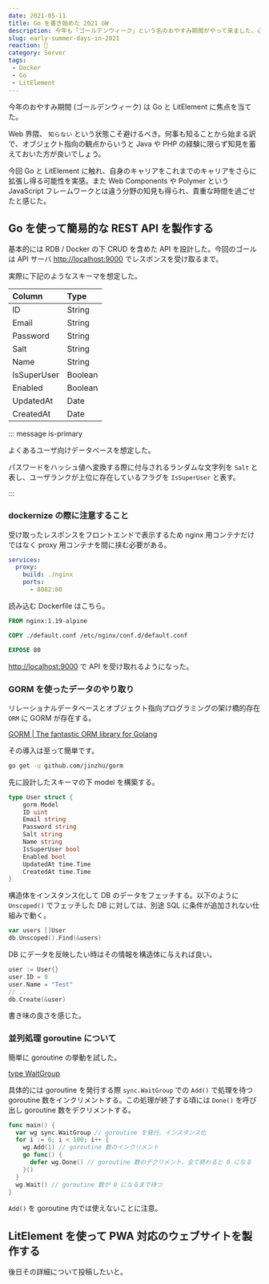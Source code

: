 ```yaml
---
date: 2021-05-11
title: Go を書き始めた 2021 GW
description: 今年も「ゴールデンウィーク」という名のおやすみ期間がやって来ました。心機一転 Go や LitElement に挑戦した良いひとときを過ごせた所存です。
slug: early-summer-days-in-2021
reaction: 🚝
category: Server
tags: 
 - Docker
 - Go
 - LitElement
---
```


今年のおやすみ期間 (ゴールデンウィーク) は Go と LitElement に焦点を当てた。

Web 界隈、 `知らない` という状態こそ避けるべき。何事も知ることから始まる訳で、オブジェクト指向の観点からいうと Java や PHP の経験に限らず知見を蓄えておいた方が良いでしょう。

今回 Go と LitElement に触れ、自身のキャリアをこれまでのキャリアをさらに拡張し得る可能性を実感。また Web Components や Polymer という JavaScript フレームワークとは違う分野の知見も得られ、貴重な時間を過ごせたと感じた。

## Go を使って簡易的な REST API を製作する

基本的には RDB / Docker の下 CRUD を含めた API を設計した。今回のゴールは API サーバ [http://localhost:9000](http://localhost:9000) でレスポンスを受け取るまで。

実際に下記のようなスキーマを想定した。

|Column|Type|
|:---|:---|
|ID|String|
|Email|String|
|Password|String|
|Salt|String|
|Name|String|
|IsSuperUser|Boolean|
|Enabled|Boolean|
|UpdatedAt|Date|
|CreatedAt|Date|

::: message is-primary

よくあるユーザ向けデータベースを想定した。

パスワードをハッシュ値へ変換する際に付与されるランダムな文字列を `Salt` と表し、ユーザランクが上位に存在しているフラグを `IsSuperUser` と表す。

:::

### dockernize の際に注意すること

受け取ったレスポンスをフロントエンドで表示するため nginx 用コンテナだけではなく proxy 用コンテナを間に挟む必要がある。

```yaml
services:
  proxy:
    build: ./nginx
    ports:
      - 8082:80
```

読み込む Dockerfile はこちら。

```Dockerfile
FROM nginx:1.19-alpine

COPY ./default.conf /etc/nginx/conf.d/default.conf

EXPOSE 80
```

[http://localhost:9000](http://localhost:9000) で API を受け取れるようになった。

### GORM を使ったデータのやり取り

リレーショナルデータベースとオブジェクト指向プログラミングの架け橋的存在 `ORM` に GORM が存在する。

[GORM | The fantastic ORM library for Golang](https://gorm.io/index.html)

その導入は至って簡単です。

```bash
go get -u github.com/jinzhu/gorm
```

先に設計したスキーマの下 model を構築する。

```go
type User struct {
	gorm.Model
	ID uint
	Email string
	Password string
	Salt string
	Name string
	IsSuperUser bool
	Enabled bool
	UpdatedAt time.Time
	CreatedAt time.Time
}
```

構造体をインスタンス化して DB のデータをフェッチする。以下のように `Unscoped()` でフェッチした DB に対しては、別途 SQL に条件が追加されない仕組みで動く。

```go
var users []User
db.Unscoped().Find(&users)
```

DB にデータを反映したい時はその情報を構造体に与えれば良い。

```go
user := User{}
user.ID = 0
user.Name = "Test"
// ..
db.Create(&user)
```

書き味の良さを感じた。

### 並列処理 goroutine について

簡単に goroutine の挙動を試した。

[type WaitGroup](https://golang.org/pkg/sync/#example_WaitGroup)

具体的には goroutine を発行する際 `sync.WaitGroup` での `Add()` で処理を待つ goroutine 数をインクリメントする。この処理が終了する頃には `Done()` を呼び出し goroutine 数をデクリメントする。

```go
func main() {
  var wg sync.WaitGroup // goroutine を発行、インスタンス化
  for i := 0; i < 100; i++ {
    wg.Add(1) // goroutine 数のインクリメント
    go func() {
      defer wg.Done() // goroutine 数のデクリメント、全て終わると 0 になる
    }()
  }
  wg.Wait() // goroutine 数が 0 になるまで待つ
}
```

`Add()` を goroutine 内では使えないことに注意。

## LitElement を使って PWA 対応のウェブサイトを製作する

後日その詳細について投稿したいと。
